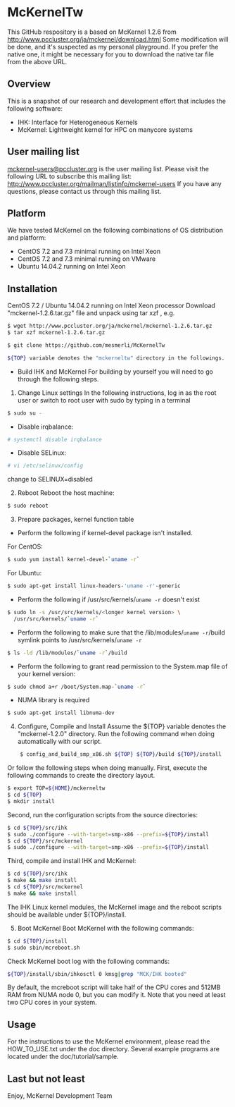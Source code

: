 McKernelTw
==========
This GitHub respository is a based on McKernel 1.2.6 from http://www.pccluster.org/ja/mckernel/download.html
Some modification will be done, and it's suspected as my personal playground.
If you prefer the native one, it might be necessary for you to download the native tar file from the above URL.

Overview
--------
This is a snapshot of our research and development effort that includes
the following software:
 - IHK: Interface for Heterogeneous Kernels
 - McKernel: Lightweight kernel for HPC on manycore systems

User mailing list
-----------------
mckernel-users@pccluster.org is the user mailing list.
Please visit the following URL to subscribe this mailing list:
   http://www.pccluster.org/mailman/listinfo/mckernel-users
If you have any questions, please contact us through this mailing list.

Platform
--------
We have tested McKernel on the following combinations of OS distribution and
platform:
* CentOS 7.2 and 7.3 minimal running on Intel Xeon
* CentOS 7.2 and 7.3 minimal running on VMware
* Ubuntu 14.04.2 running on Intel Xeon

Installation
------------
CentOS 7.2 / Ubuntu 14.04.2 running on Intel Xeon processor
Download "mckernel-1.2.6.tar.gz" file and unpack using tar xzf <filename>,
e.g.
```Bash
$ wget http://www.pccluster.org/ja/mckernel/mckernel-1.2.6.tar.gz
$ tar xzf mckernel-1.2.6.tar.gz

$ git clone https://github.com/mesmerli/McKernelTw

${TOP} variable denotes the "mckerneltw" directory in the followings.
```
* Build IHK and McKernel
For building by yourself you will need to go through the following steps.

1.  Change Linux settings
In the following instructions, log in as the root user or switch to root 
user with sudo by typing in a terminal

```Bash
$ sudo su -
```
* Disable irqbalance:
```Bash
# systemctl disable irqbalance
```
* Disable SELinux:
```Bash
# vi /etc/selinux/config
```
change to SELINUX=disabled

2.  Reboot
Reboot the host machine:
```Bash
$ sudo reboot
```
3.  Prepare packages, kernel function table
* Perform the following if kernel-devel package isn't installed.

For CentOS:
```Bash
$ sudo yum install kernel-devel-`uname -r`
```
For Ubuntu:
```Bash
$ sudo apt-get install linux-headers-'uname -r'-generic
```
* Perform the following if /usr/src/kernels/`uname -r` doesn't exist
```Bash
$ sudo ln -s /usr/src/kernels/<longer kernel version> \
  /usr/src/kernels/`uname -r`
```
* Perform the following to make sure that the
/lib/modules/`uname -r`/build symlink points to /usr/src/kernels/`uname -r`
```Bash
$ ls -ld /lib/modules/`uname -r`/build
```
* Perform the following to grant read permission to the System.map
file of your kernel version:
```Bash
$ sudo chmod a+r /boot/System.map-`uname -r`
```
* NUMA library is required
```Bash
$ sudo apt-get install libnuma-dev 
```
4.  Configure, Compile and Install
Assume the ${TOP} variable denotes the "mckernel-1.2.0" directory.
Run the following command when doing automatically with our script.
```Bash
    $ config_and_build_smp_x86.sh ${TOP} ${TOP}/build ${TOP}/install
```
Or follow the following steps when doing manually.
First, execute the following commands to create the directory
layout.
```Bash
$ export TOP=${HOME}/mckerneltw
$ cd ${TOP}
$ mkdir install
```
Second, run the configuration scripts from the source directories:
```Bash
$ cd ${TOP}/src/ihk
$ sudo ./configure --with-target=smp-x86 --prefix=${TOP}/install
$ cd ${TOP}/src/mckernel
$ sudo ./configure --with-target=smp-x86 --prefix=${TOP}/install
```
Third, compile and install IHK and McKernel:
```Bash
$ cd ${TOP}/src/ihk
$ make && make install
$ cd ${TOP}/src/mckernel
$ make && make install
```
The IHK Linux kernel modules, the McKernel image and the reboot scripts
should be available under ${TOP}/install.

5.  Boot McKernel
Boot McKernel with the following commands:
```Bash
$ cd ${TOP}/install
$ sudo sbin/mcreboot.sh
```
Check McKernel boot log with the following commands:
```Bash
${TOP}/install/sbin/ihkosctl 0 kmsg|grep "MCK/IHK booted"
```
By default, the mcreboot script will take half of the CPU cores and
512MB RAM from NUMA node 0, but you can modify it. Note that you
need at least two CPU cores in your system.

Usage
-----
For the instructions to use the McKernel environment, please read the
HOW_TO_USE.txt under the doc directory.  Several example programs are located
under the doc/tutorial/sample.

Last but not least
------------------
Enjoy,
	McKernel Development Team
